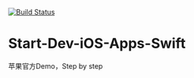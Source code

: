 [![Build Status](https://travis-ci.org/jessecoding/Start-Dev-iOS-Apps-Swift.svg?branch=master)](https://travis-ci.org/jessecoding/Start-Dev-iOS-Apps-Swift)
# Start-Dev-iOS-Apps-Swift
苹果官方Demo，Step by step
